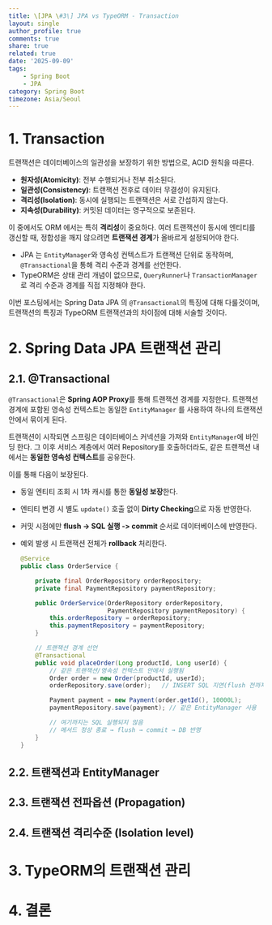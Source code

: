 ```yaml
---
title: \[JPA \#3\] JPA vs TypeORM - Transaction
layout: single
author_profile: true
comments: true
share: true
related: true
date: '2025-09-09'
tags:
    - Spring Boot
    - JPA
category: Spring Boot
timezone: Asia/Seoul
---
```


# 1. Transaction
트랜잭션은 데이터베이스의 일관성을 보장하기 위한 방법으로, ACID 원칙을 따른다.
- **원자성(Atomicity)**: 전부 수행되거나 전부 취소된다.  
- **일관성(Consistency)**: 트랜잭션 전후로 데이터 무결성이 유지된다.  
- **격리성(Isolation)**: 동시에 실행되는 트랜잭션은 서로 간섭하지 않는다.  
- **지속성(Durability)**: 커밋된 데이터는 영구적으로 보존된다.  

이 중에서도 ORM 에서는 특히 **격리성**이 중요하다. 여러 트랜잭션이 동시에 엔티티를 갱신할 때, 정합성을 깨지 않으려면 **트랜잭션 경계**가 올바르게 설정되어야 한다.

- JPA 는 `EntityManager`와 영속성 컨텍스트가 트랜잭션 단위로 동작하며, `@Transactional`을 통해 격리 수준과 경계를 선언한다.
- TypeORM은 상태 관리 개념이 없으므로, `QueryRunner`나 `TransactionManager`로 격리 수준과 경계를 직접 지정해야 한다.

이번 포스팅에서는 Spring Data JPA 의 `@Transactional`의 특징에 대해 다룰것이며, 트랜잭션의 특징과 TypeORM 트랜잭션과의 차이점에 대해 서술할 것이다.

# 2. Spring Data JPA 트랜잭션 관리
## 2.1. @Transactional
`@Transactional`은 **Spring AOP Proxy**를 통해 트랜잭션 경계를 지정한다. 트랜잭션 경계에 포함된 영속성 컨텍스트는 동일한 `EntityManager` 를 사용하여 하나의 트랜잭션 안에서 묶이게 된다. 

트랜잭션이 시작되면 스프링은 데이터베이스 커넥션을 가져와 `EntityManager`에 바인딩 한다. 그 이후 서비스 계층에서 여러 Repository를 호출하더라도, 같은 트랜잭션 내에서는 **동일한 영속성 컨텍스트**를 공유한다.

이를 통해 다음이 보장된다.
- 동일 엔티티 조회 시 1차 캐시를 통한 **동일성 보장**한다.
- 엔티티 변경 시 별도 `update()` 호출 없이 **Dirty Checking**으로 자동 반영한다.
- 커밋 시점에만 **flush -> SQL 실행 -> commit** 순서로 데이터베이스에 반영한다.
- 예외 발생 시 트랜잭션 전체가 **rollback** 처리한다.

    ```java
    @Service
    public class OrderService {

        private final OrderRepository orderRepository;
        private final PaymentRepository paymentRepository;

        public OrderService(OrderRepository orderRepository,
                            PaymentRepository paymentRepository) {
            this.orderRepository = orderRepository;
            this.paymentRepository = paymentRepository;
        }

        // 트랜잭션 경계 선언
        @Transactional
        public void placeOrder(Long productId, Long userId) {
            // 같은 트랜잭션/영속성 컨텍스트 안에서 실행됨
            Order order = new Order(productId, userId);
            orderRepository.save(order);   // INSERT SQL 지연(flush 전까지 DB 미반영)

            Payment payment = new Payment(order.getId(), 10000L);
            paymentRepository.save(payment); // 같은 EntityManager 사용

            // 여기까지는 SQL 실행되지 않음
            // 메서드 정상 종료 → flush → commit → DB 반영
        }
    }
    ```

## 2.2. 트랜잭션과 EntityManager
## 2.3. 트랜잭션 전파옵션 (Propagation)
## 2.4. 트랜잭션 격리수준 (Isolation level)

# 3. TypeORM의 트랜잭션 관리

# 4. 결론
